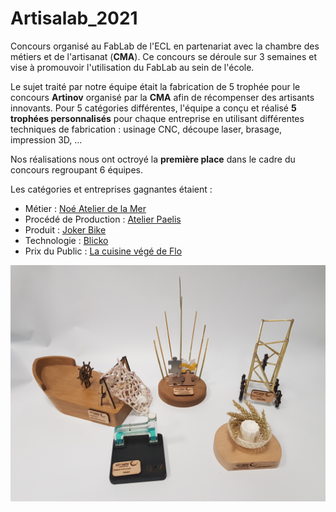 # Artisalab_2021
Concours organisé au FabLab de l'ECL en partenariat avec la chambre des métiers et de l'artisanat (**CMA**). Ce concours se déroule sur 3 semaines et vise à promouvoir l'utilisation du FabLab au sein de l'école.

Le sujet traité par notre équipe était la fabrication de 5 trophée pour le concours **Artinov** organisé par la **CMA** afin de récompenser des artisants innovants. Pour 5 catégories différentes, l'équipe a conçu et réalisé **5 trophées personnalisés** pour chaque entreprise en utilisant différentes techniques de fabrication : usinage CNC, découpe laser, brasage, impression 3D, ...

Nos réalisations nous ont octroyé la **première place** dans le cadre du concours regroupant 6 équipes.

Les catégories et entreprises gagnantes étaient :
- Métier : [Noé Atelier de la Mer](https://www.facebook.com/Noeatelierdelamer/)
- Procédé de Production : [Atelier Paelis](https://www.paelis.com/fr)
- Produit : [Joker Bike](https://www.jokerbike.fr/)
- Technologie : [Blicko](https://www.blicko.fr/)
- Prix du Public : [La cuisine végé de Flo](http://lacuisinevegedeflo.com/)

![Trophées](./20211129_181609.jpg)
